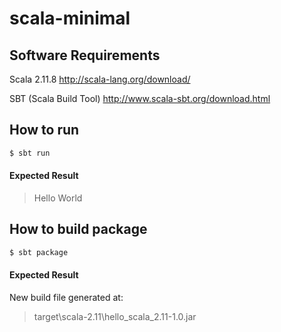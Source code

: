 # scala-minimal

## Software Requirements

Scala 2.11.8
http://scala-lang.org/download/

SBT (Scala Build Tool)
http://www.scala-sbt.org/download.html

## How to run

```sh
$ sbt run
```

#### Expected Result

> Hello World

## How to build package

```sh
$ sbt package
```

#### Expected Result

New build file generated at:

> target\scala-2.11\hello_scala_2.11-1.0.jar

